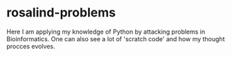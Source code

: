 # rosalind-problems

Here I am applying my knowledge of Python by attacking problems in Bioinformatics.
One can also see a lot of 'scratch code' and how my thought procces evolves.
